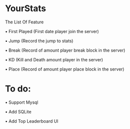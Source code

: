 # YourStats
The List Of Feature

• First Played (First date player join the server)

• Jump (Record the jump to stats)

• Break (Record of amount player break block in the server)

• KD (Kill and Death amount player in the server)

• Place (Record of amount player place block in the server)

# To do:

• Support Mysql

• Add SQLite

• Add Top Leaderboard UI
